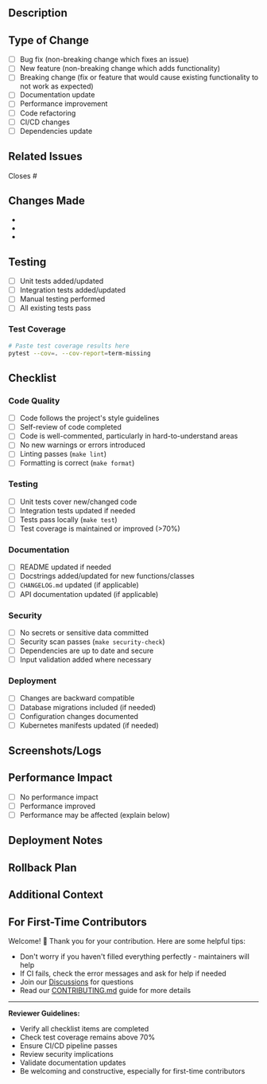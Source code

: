 ## Description

<!-- Provide a clear and concise description of the changes -->

## Type of Change

<!-- Mark the relevant option with an 'x' -->

- [ ] Bug fix (non-breaking change which fixes an issue)
- [ ] New feature (non-breaking change which adds functionality)
- [ ] Breaking change (fix or feature that would cause existing functionality to not work as expected)
- [ ] Documentation update
- [ ] Performance improvement
- [ ] Code refactoring
- [ ] CI/CD changes
- [ ] Dependencies update

## Related Issues

<!-- Link to related issues, e.g., "Closes #123" or "Fixes #456" -->

Closes #

## Changes Made

<!-- List the main changes made in this PR -->

-
-
-

## Testing

<!-- Describe the tests you've added or run -->

- [ ] Unit tests added/updated
- [ ] Integration tests added/updated
- [ ] Manual testing performed
- [ ] All existing tests pass

### Test Coverage

```bash
# Paste test coverage results here
pytest --cov=. --cov-report=term-missing
```

## Checklist

<!-- Mark completed items with an 'x' -->

### Code Quality

- [ ] Code follows the project's style guidelines
- [ ] Self-review of code completed
- [ ] Code is well-commented, particularly in hard-to-understand areas
- [ ] No new warnings or errors introduced
- [ ] Linting passes (`make lint`)
- [ ] Formatting is correct (`make format`)

### Testing

- [ ] Unit tests cover new/changed code
- [ ] Integration tests updated if needed
- [ ] Tests pass locally (`make test`)
- [ ] Test coverage is maintained or improved (>70%)

### Documentation

- [ ] README updated if needed
- [ ] Docstrings added/updated for new functions/classes
- [ ] `CHANGELOG.md` updated (if applicable)
- [ ] API documentation updated (if applicable)

### Security

- [ ] No secrets or sensitive data committed
- [ ] Security scan passes (`make security-check`)
- [ ] Dependencies are up to date and secure
- [ ] Input validation added where necessary

### Deployment

- [ ] Changes are backward compatible
- [ ] Database migrations included (if needed)
- [ ] Configuration changes documented
- [ ] Kubernetes manifests updated (if needed)

## Screenshots/Logs

<!-- If applicable, add screenshots or logs to help explain your changes -->

## Performance Impact

<!-- Describe any performance implications -->

- [ ] No performance impact
- [ ] Performance improved
- [ ] Performance may be affected (explain below)

## Deployment Notes

<!-- Any special deployment considerations? -->

## Rollback Plan

<!-- How can these changes be rolled back if needed? -->

## Additional Context

<!-- Add any other context about the PR here -->

## For First-Time Contributors

Welcome! 🎉 Thank you for your contribution. Here are some helpful tips:

- Don't worry if you haven't filled everything perfectly - maintainers will help
- If CI fails, check the error messages and ask for help if needed
- Join our [Discussions](https://github.com/vishnu2kmohan/mcp-server-langgraph/discussions) for questions
- Read our [CONTRIBUTING.md](../CONTRIBUTING.md) guide for more details

---

**Reviewer Guidelines:**

- Verify all checklist items are completed
- Check test coverage remains above 70%
- Ensure CI/CD pipeline passes
- Review security implications
- Validate documentation updates
- Be welcoming and constructive, especially for first-time contributors
